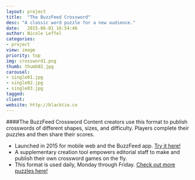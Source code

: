 ```yaml
---
layout: project
title:  "The BuzzFeed Crossword"
desc: "A classic word puzzle for a new audience."
date:   2015-06-01 16:54:46
author: Nicole Leffel
categories:
- project
view: image
priority: top
img: crossword1.png
thumb: thumb02.jpg
carousel:
- single01.jpg
- single02.jpg
- single03.jpg
tagged: 
client: 
website: http://blacktie.co
---
```

####The BuzzFeed Crossword
Content creators use this format to publish crosswords of different shapes, sizes, and difficulty. Players complete their puzzles and then share their scores.

* Launched in 2015 for mobile web and the BuzzFeed app. [Try it here!](http://www.buzzfeed.com/calebmadison/can-you-find-the-taylor-swift-songs-hidden-in-this-crossword)
* A supplementary creation tool empowers editorial staff to make and publish their own crossword games on the fly. 
* This format is used daily, Monday through Friday. [Check out more puzzles here!](http://www.buzzfeed.com/puzzles)
